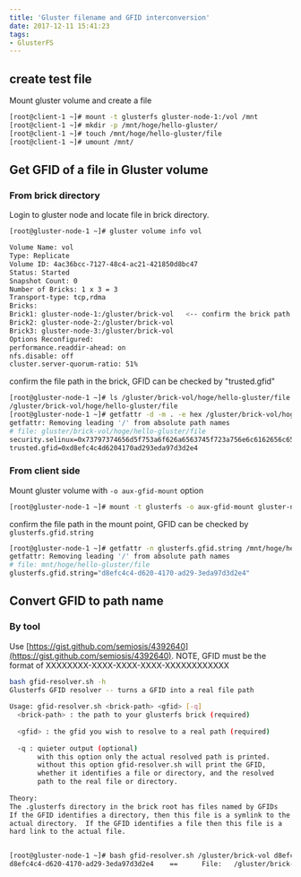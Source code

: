 ```yaml
---
title: 'Gluster filename and GFID interconversion'
date: 2017-12-11 15:41:23
tags:
- GlusterFS
---
```


## create test file

Mount gluster volume and create a file

```bash
[root@client-1 ~]# mount -t glusterfs gluster-node-1:/vol /mnt
[root@client-1 ~]# mkdir -p /mnt/hoge/hello-gluster/
[root@client-1 ~]# touch /mnt/hoge/hello-gluster/file
[root@client-1 ~]# umount /mnt/
```

## Get GFID of a file in Gluster volume

### From brick directory

Login to gluster node and locate file in brick directory.

```bash
[root@gluster-node-1 ~]# gluster volume info vol

Volume Name: vol
Type: Replicate
Volume ID: 4ac36bcc-7127-48c4-ac21-421850d8bc47
Status: Started
Snapshot Count: 0
Number of Bricks: 1 x 3 = 3
Transport-type: tcp,rdma
Bricks:
Brick1: gluster-node-1:/gluster/brick-vol   <-- confirm the brick path 
Brick2: gluster-node-2:/gluster/brick-vol
Brick3: gluster-node-3:/gluster/brick-vol
Options Reconfigured:
performance.readdir-ahead: on
nfs.disable: off
cluster.server-quorum-ratio: 51%
```

confirm the file path in the brick, GFID can be checked by "trusted.gfid"

```bash
[root@gluster-node-1 ~]# ls /gluster/brick-vol/hoge/hello-gluster/file
/gluster/brick-vol/hoge/hello-gluster/file
[root@gluster-node-1 ~]# getfattr -d -m . -e hex /gluster/brick-vol/hoge/hello-gluster/file
getfattr: Removing leading '/' from absolute path names
# file: gluster/brick-vol/hoge/hello-gluster/file
security.selinux=0x73797374656d5f753a6f626a6563745f723a756e6c6162656c65645f743a733000
trusted.gfid=0xd8efc4c4d6204170ad293eda97d3d2e4
```

### From client side

Mount gluster volume with `-o aux-gfid-mount` option

```bash
[root@gluster-node-1 ~]# mount -t glusterfs -o aux-gfid-mount gluster-node-1:/vol /mnt
```

confirm the file path in the mount point, GFID can be checked by `glusterfs.gfid.string`

```bash
[root@gluster-node-1 ~]# getfattr -n glusterfs.gfid.string /mnt/hoge/hello-gluster/file
getfattr: Removing leading '/' from absolute path names
# file: mnt/hoge/hello-gluster/file
glusterfs.gfid.string="d8efc4c4-d620-4170-ad29-3eda97d3d2e4"
```

## Convert GFID to path name

### By tool

Use [https://gist.github.com/semiosis/4392640](https://gist.github.com/semiosis/4392640).
NOTE, GFID must be the format of XXXXXXXX-XXXX-XXXX-XXXX-XXXXXXXXXXXX

```bash
bash gfid-resolver.sh -h
Glusterfs GFID resolver -- turns a GFID into a real file path
 
Usage: gfid-resolver.sh <brick-path> <gfid> [-q]
  <brick-path> : the path to your glusterfs brick (required)
  
  <gfid> : the gfid you wish to resolve to a real path (required)
  
  -q : quieter output (optional)
       with this option only the actual resolved path is printed.
       without this option gfid-resolver.sh will print the GFID, 
       whether it identifies a file or directory, and the resolved
       path to the real file or directory.
 
Theory:
The .glusterfs directory in the brick root has files named by GFIDs
If the GFID identifies a directory, then this file is a symlink to the
actual directory.  If the GFID identifies a file then this file is a
hard link to the actual file.


[root@gluster-node-1 ~]# bash gfid-resolver.sh /gluster/brick-vol d8efc4c4-d620-4170-ad29-3eda97d3d2e4                                                                                                                                       
d8efc4c4-d620-4170-ad29-3eda97d3d2e4    ==      File:   /gluster/brick-vol/hoge/hello-gluster/file
```

